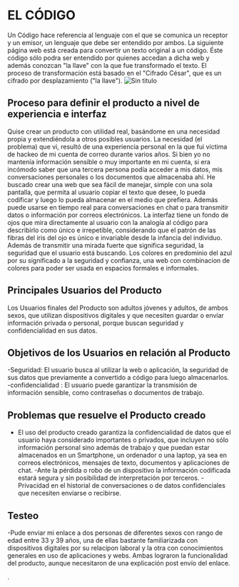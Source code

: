 # EL CÓDIGO

Un Código hace referencia al lenguaje con el que se comunica un receptor y un emisor, un lenguaje que debe ser entendido por ambos.
La siguiente página web está creada para convertir un texto original a un código. Éste código sólo podra ser entendido por quienes accedan a dicha web y además conozcan "la llave" con la que fue transformado el texto.
El proceso de transformación está basado en el "Cifrado César", que es un cifrado por desplazamiento ("la llave").
![Sin titulo](https://fotos.subefotos.com/86704e546a5d15f5e6053ca2d1d535eao.jpg)

## Proceso para definir el producto a nivel de experiencia e interfaz
Quise crear un producto con utilidad real, basándome en una necesidad propia y extendiéndola a otros posibles usuarios. La necesidad (el problema) que vi, resultó de una experiencia personal en la que fui víctima de hackeo de mi cuenta de correo durante varios años. Si bien yo no mantenía información sensible o muy importante en mi cuenta, si era incómodo saber que una tercera persona podía acceder a mis datos, mis conversaciones personales o los documentos que almacenaba ahí.
He buscado crear una web que sea fácil de manejar, simple con una sola pantalla, que permita al usuario copiar el texto que desee, lo pueda codificar y luego lo pueda almacenar en el medio que prefiera. Además puede usarse en tiempo real para conversaciones en chat o para transmitir datos o información por correos electrónicos.
La interfaz tiene un fondo de ojos que mira directamente al usuario con la analogía al código para describirlo como único e irrepetible, considerando que el patrón de las fibras del iris del ojo es único e invariable desde la infancia del individuo. Además de transmitir una mirada fuerte que significa seguridad, la seguridad que el usuario está buscando. Los colores en predominio del azul por su significado a la seguridad y confianza, una web con combinacion de colores para poder ser usada en espacios formales e informales.

## Principales Usuarios del Producto
Los Usuarios finales del Producto son adultos jóvenes y adultos, de ambos sexos, que utilizan dispositivos digitales y que necesiten guardar o envíar información privada o personal, porque buscan seguridad  y confidencialidad en sus datos.

## Objetivos de los Usuarios en relación al Producto
-Seguridad: El usuario busca al utilizar la web o aplicación, la seguridad de sus datos que previamente a convertido a código para luego almacenarlos.
-confidencialidad : El usuario puede garantizar la transmisión de información sensible, como contraseñas o documentos de trabajo.

## Problemas que resuelve el Producto creado
- El uso del producto creado garantiza la confidencialidad de datos que el usuario haya considerado importantes o privados, que incluyen no sólo información personal sino además de trabajo y que puedan estar almacenados en un Smartphone, un ordenador o una laptop, ya sea en correos electrónicos, mensajes de texto, documentos y aplicaciones de chat.
-Ante la pérdida o robo de un dispositivo la información codificada estará segura y sin posibilidad de interpretación por terceros.
-Privacidad en el historial de conversaciones o de datos confidenciales que necesiten enviarse o recibirse.

## Testeo
-Pude enviar mi enlace a dos personas de diferentes sexos con rango de edad entre 33 y 39 años, una de ellas bastante familiarizada con dispositivos digitales por su relacipon laboral y la otra con conocimientos generales en uso de aplicaciones y webs. Ambas lograron la funcionalidad del producto, aunque necesitaron de una explicación post envío del enlace.





.

